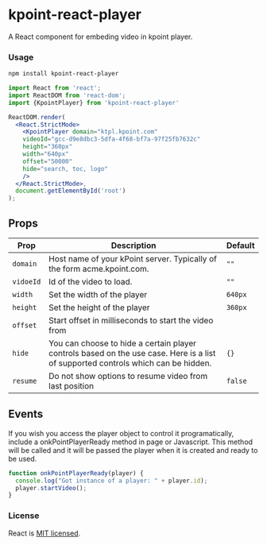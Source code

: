 # kpoint-react-player
A React component for embeding video in kpoint player.
### Usage
```bash
npm install kpoint-react-player
```   

```jsx
import React from 'react';
import ReactDOM from 'react-dom';
import {KpointPlayer} from 'kpoint-react-player'

ReactDOM.render(
  <React.StrictMode>
    <KpointPlayer domain="ktpl.kpoint.com"
    videoId="gcc-d9e8dbc3-5dfa-4f68-bf7a-97f25fb7632c"
    height="360px"
    width="640px"
    offset="50000"
    hide="search, toc, logo"
    />
  </React.StrictMode>,
  document.getElementById('root')
);


```


## Props

Prop | Description | Default
---- | ----------- | -------
`domain` | Host name of your kPoint server. Typically of the form acme.kpoint.com. | `""`
`vidoeId` | Id of the video to load. | `""`
`width` | Set the width of the player | `640px`
`height` | Set the height of the player | `360px`
`offset` | Start offset in milliseconds to start the video from
`hide` | You can choose to hide a certain player controls based on the use case. Here is a list of supported controls which can be hidden. | `{}`
`resume` | Do not show options to resume video from last position | `false`

## Events
If you wish you access the player object to control it programatically, include a onkPointPlayerReady method in page or Javascript. This method will be called and it will be passed the player when it is created and ready to be used.

```jsx
function onkPointPlayerReady(player) {
  console.log("Got instance of a player: " + player.id);
  player.startVideo();
}
```

### License

React is [MIT licensed](./LICENSE).

